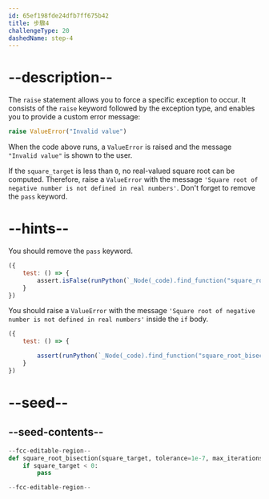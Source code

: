 ```yaml
---
id: 65ef198fde24dfb7ff675b42
title: 步驟4
challengeType: 20
dashedName: step-4
---
```


# --description--

The `raise` statement allows you to force a specific exception to occur. It consists of the `raise` keyword followed by the exception type, and enables you to provide a custom error message:

```py
raise ValueError("Invalid value")
```

When the code above runs, a `ValueError` is raised and the message `"Invalid value"` is shown to the user.

If the `square_target` is less than `0`, no real-valued square root can be computed. Therefore, raise a `ValueError` with the message `'Square root of negative number is not defined in real numbers'`. Don't forget to remove the `pass` keyword.

# --hints--

You should remove the `pass` keyword.

```js
({
    test: () => {
        assert.isFalse(runPython(`_Node(_code).find_function("square_root_bisection").find_ifs()[0].find_bodies()[0].has_pass()`))
    }
})
```

You should raise a `ValueError` with the message `'Square root of negative number is not defined in real numbers'` inside the `if` body.

```js
({
    test: () => {

        assert(runPython(`_Node(_code).find_function("square_root_bisection").find_ifs()[0].find_bodies()[0].is_equivalent("raise ValueError('Square root of negative number is not defined in real numbers')")`))
    }
})
```

# --seed--

## --seed-contents--

```py
--fcc-editable-region--
def square_root_bisection(square_target, tolerance=1e-7, max_iterations=100):
    if square_target < 0:
        pass

--fcc-editable-region--
```
